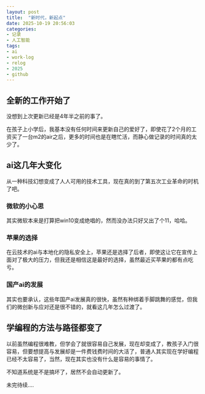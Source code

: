 ```yaml
---
layout: post
title:  "新时代，新起点"
date: 2025-10-19 20:56:03
categories:
- 记录
- 人工智能
tags:
- ai
- work-log
- relog
- 2025
- github
---
```


## 全新的工作开始了
没想到上次更新已经是4年半之前的事了。

在孩子上小学后，我基本没有任何时间来更新自己的爱好了，即使花了2个月的工资买了一台m2的air之后，更多的时间也是在瞎忙活，而静心做记录的时间真的太少了。

## ai这几年大变化

从一种科技幻想变成了人人可用的技术工具，现在真的到了第五次工业革命的时机了吧。

### 微软的小心思

其实微软本来是打算把win10变成绝唱的，然而没办法只好又出了个11，哈哈。

### 苹果的选择

在云技术的ai与本地化的隐私安全上，苹果还是选择了后者，即使这让它在宣传上面对了极大的压力，但我还是相信这是最好的选择，虽然最近买苹果的都有点吃亏。

### 国产ai的发展

其实也要承认，这些年国产ai发展真的很快，虽然有种绑着手脚跳舞的感觉，但我们的微创新与应对还是很不错的，就看这几年怎么过渡了。

## 学编程的方法与路径都变了

以前虽然编程很难教，但学会了就很容易自己发展，现在却变成了，教孩子入门很容易，但要想提高与发展却是一件费钱费时间的大活了，普通人其实现在学好编程已经不太容易了，当然，现在其实也没有什么是容易的事情了。

不知道系统是不是搞坏了，居然不会自动更新了。

未完待续....
